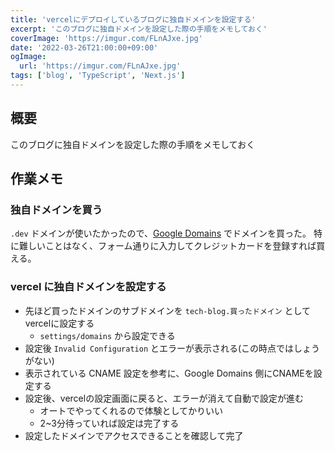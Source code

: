 ```yaml
---
title: 'vercelにデプロイしているブログに独自ドメインを設定する'
excerpt: 'このブログに独自ドメインを設定した際の手順をメモしておく'
coverImage: 'https://imgur.com/FLnAJxe.jpg'
date: '2022-03-26T21:00:00+09:00'
ogImage:
  url: 'https://imgur.com/FLnAJxe.jpg'
tags: ['blog', 'TypeScript', 'Next.js']
---
```


## 概要

このブログに独自ドメインを設定した際の手順をメモしておく

## 作業メモ

### 独自ドメインを買う

`.dev` ドメインが使いたかったので、[Google Domains](https://domains.google.com/) でドメインを買った。
特に難しいことはなく、フォーム通りに入力してクレジットカードを登録すれば買える。

### vercel に独自ドメインを設定する

- 先ほど買ったドメインのサブドメインを `tech-blog.買ったドメイン` としてvercelに設定する
  - `settings/domains` から設定できる
- 設定後 `Invalid Configuration` とエラーが表示される(この時点ではしょうがない)
- 表示されている  CNAME  設定を参考に、Google Domains 側にCNAMEを設定する
- 設定後、vercelの設定画面に戻ると、エラーが消えて自動で設定が進む
	- オートでやってくれるので体験としてかりいい
	- 2~3分待っていれば設定は完了する
- 設定したドメインでアクセスできることを確認して完了